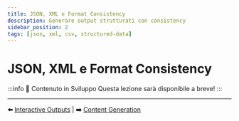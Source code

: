 ```yaml
---
title: JSON, XML e Format Consistency
description: Generare output strutturati con consistency
sidebar_position: 2
tags: [json, xml, csv, structured-data]
---
```


# JSON, XML e Format Consistency

:::info 🚧 Contenuto in Sviluppo
Questa lezione sarà disponibile a breve!
:::

---

**⬅️** [Interactive Outputs](./interactive-outputs) | **➡️** [Content Generation](./content-generation)
